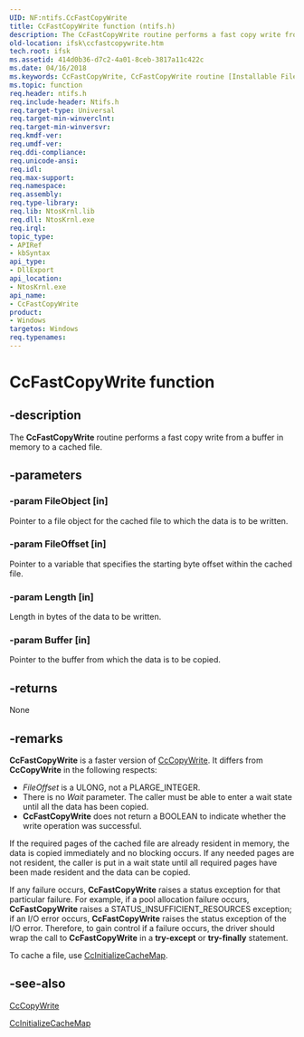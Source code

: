 ```yaml
---
UID: NF:ntifs.CcFastCopyWrite
title: CcFastCopyWrite function (ntifs.h)
description: The CcFastCopyWrite routine performs a fast copy write from a buffer in memory to a cached file.
old-location: ifsk\ccfastcopywrite.htm
tech.root: ifsk
ms.assetid: 414d0b36-d7c2-4a01-8ceb-3817a11c422c
ms.date: 04/16/2018
ms.keywords: CcFastCopyWrite, CcFastCopyWrite routine [Installable File System Drivers], ccref_f5763242-c6f6-4638-8577-a6c65001a8ca.xml, ifsk.ccfastcopywrite, ntifs/CcFastCopyWrite
ms.topic: function
req.header: ntifs.h
req.include-header: Ntifs.h
req.target-type: Universal
req.target-min-winverclnt: 
req.target-min-winversvr: 
req.kmdf-ver: 
req.umdf-ver: 
req.ddi-compliance: 
req.unicode-ansi: 
req.idl: 
req.max-support: 
req.namespace: 
req.assembly: 
req.type-library: 
req.lib: NtosKrnl.lib
req.dll: NtosKrnl.exe
req.irql: 
topic_type:
- APIRef
- kbSyntax
api_type:
- DllExport
api_location:
- NtosKrnl.exe
api_name:
- CcFastCopyWrite
product:
- Windows
targetos: Windows
req.typenames: 
---
```


# CcFastCopyWrite function


## -description


The <b>CcFastCopyWrite</b> routine performs a fast copy write from a buffer in memory to a cached file.


## -parameters




### -param FileObject [in]

Pointer to a file object for the cached file to which the data is to be written.


### -param FileOffset [in]

Pointer to a variable that specifies the starting byte offset within the cached file.


### -param Length [in]

Length in bytes of the data to be written.


### -param Buffer [in]

Pointer to the buffer from which the data is to be copied.


## -returns



None




## -remarks



<b>CcFastCopyWrite</b> is a faster version of <a href="https://msdn.microsoft.com/library/windows/hardware/ff539045">CcCopyWrite</a>. It differs from <b>CcCopyWrite</b> in the following respects:

<ul>
<li>
<i>FileOffset</i> is a ULONG, not a PLARGE_INTEGER.

</li>
<li>
There is no <i>Wait</i> parameter. The caller must be able to enter a wait state until all the data has been copied.

</li>
<li>
<b>CcFastCopyWrite</b> does not return a BOOLEAN to indicate whether the write operation was successful.

</li>
</ul>
If the required pages of the cached file are already resident in memory, the data is copied immediately and no blocking occurs. If any needed pages are not resident, the caller is put in a wait state until all required pages have been made resident and the data can be copied.

If any failure occurs, <b>CcFastCopyWrite</b> raises a status exception for that particular failure. For example, if a pool allocation failure occurs, <b>CcFastCopyWrite</b> raises a STATUS_INSUFFICIENT_RESOURCES exception; if an I/O error occurs, <b>CcFastCopyWrite</b> raises the status exception of the I/O error. Therefore, to gain control if a failure occurs, the driver should wrap the call to <b>CcFastCopyWrite</b> in a <b>try-except</b> or <b>try-finally</b> statement.

To cache a file, use <a href="https://msdn.microsoft.com/library/windows/hardware/ff539135">CcInitializeCacheMap</a>.




## -see-also




<a href="https://msdn.microsoft.com/library/windows/hardware/ff539045">CcCopyWrite</a>



<a href="https://msdn.microsoft.com/library/windows/hardware/ff539135">CcInitializeCacheMap</a>
 

 

